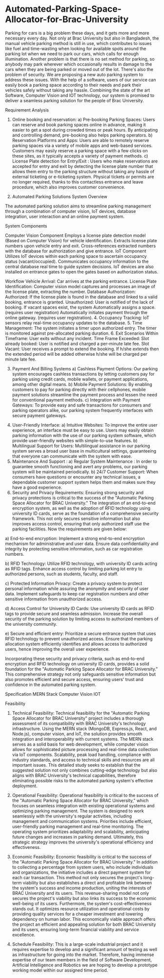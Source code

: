 # Automated-Parking-Space-Allocator-for-Brac-University

Parking for cars is a big problem these days, and it gets more and more necessary every day. Not only at Brac University but also in Bangladesh, the manual vehicle parking method is still in use, which contributes to issues like fuel and time-wasting when looking for available spots around the parking lot when we need to park our cars, which calls for enough illumination. Another problem is that there is no set method for parking, so anybody may park wherever which occasionally results in damage to the cars when they are being parked or moved out of the lot. There's also the problem of security.
We are proposing a new auto parking system to address these issues. With the help of a software, users of our service can easily book a parking space according to their needs and park their vehicles safely without taking any hassle. Combining the state of the art Software, Computer Vision and IOT technology, our system is promised to deliver a seamless parking solution for the people of Brac University.















Requirement Analysis

1. Online booking and reservation:
 a) Pre-booking Parking Spaces: Users can reserve and book parking spaces online in advance, making it easier to get a spot during crowded times or peak hours. By anticipating and controlling demand, pre-booking also helps parking operators.
b) Reservation Platforms and Apps: Users are able to remotely reserve parking spaces via a variety of mobile apps and web-based services. Customers may easily reserve a parking space with a few clicks on these sites, as it typically accepts a variety of payment methods.
c) License Plate detection for Entry/Exit : Users who make reservations are accepted for entry and exit by detecting the license plate number that allows them entry to the parking structure without taking any hassle of external ticketing or e-ticketing system. Physical tickets or permits are no longer required, thanks to this contactless entrance and leave procedure, which also improves customer convenience.




2. Automated Parking Solutions
System Overview

The automated parking solution aims to streamline parking management through a combination of computer vision, IoT devices, database integration, user interaction and an online payment system.


System Components

Computer Vision Component
Employs a license plate detection model (Based on Computer Vision) for vehicle identification.
Extracts license plate numbers upon vehicle entry and exit.
Cross-references extracted numbers with the database for authorization and give entrance.
IoT Component
Utilizes IoT devices within each parking space to ascertain occupancy status (vacant/occupied).
Communicates occupancy information to the central database real time to guide system decisions.
IoT devices are also installed on entrance gates to open the gates based on authorization status.


Workflow
Vehicle Arrival: Car arrives at the parking entrance.
License Plate Identification: Computer vision model captures and processes an image of the license plate, extracting the number.
Database Authorization:
Authorized: If the license plate is found in the database and linked to a valid booking, entrance is granted.
Unauthorized:
User is notified of the lack of booking. If vacant spaces exist, the system
Automatically assigns a space. (requires user registration)
Automatically initiates payment through the online gateway. (requires user registration).
      4. Occupancy Tracking: IoT sensors relay real-time occupancy updates to the database.
      5. Time Management:
The system initiates a timer upon authorized entry.
The timer is monitored against pre-allocated parking duration.
     6. Exit Scenarios
Within Timeframe: User exits without any incident.
Time Frame Exceeded:
Slot already booked: User is notified and charged a per-minute late fee.
Slot Vacant: User receives a prompt to extend the booking. If h/she extends then the extended period will be added otherwise h/she will be charged per minute late fee.




3. Payment And Billing Systems
a) Cashless Payment Options: Our parking system encourages cashless transactions by letting customers pay for parking using credit cards, mobile wallets, or payment applications, among other digital means.
b) Mobile Payment Solutions: By enabling customers to pay for parking directly with their cellphones, mobile payment solutions streamline the payment process and lessen the need for conventional payment methods.
c) Integration with Payment Gateways: To provide easy and safe transactions for consumers and parking operators alike, our parking system frequently interfaces with secure payment gateways.


4) User-Friendly Interface: 
a) Intuitive Websites: To improve the entire user experience, an interface must be easy to use. Users may easily obtain parking information with the use of our parking system software, which provide user-friendly websites with simple-to-use features.
b) Multilingual Support for Users: Multilingual assistance in our parking system serves a broad user base in multicultural settings, guaranteeing that everyone can communicate with the system with ease.
5) Maintenance And Support :
a) Regular System Maintenance : In order to guarantee smooth functioning and avert any problems, our parking system will be maintained periodically.
b) 24/7 Customer Support: When consumers have questions or encounter any technical issues, a dependable customer support system helps them and makes sure they have a good experience.
6) Security and Privacy Requirements: 
Ensuring strong security and privacy protections is critical to the success of the "Automatic Parking Space Allocator for BRAC University." The integration of an end-to-end encryption system, as well as the adoption of RFID technology using university ID cards, serve as the foundation of a comprehensive security framework. This not only secures sensitive information but also improves access control, ensuring that only authorized staff use the parking facilities.
Now the requirements are given below:

a) End-to-end encryption:
Implement a strong end-to-end encryption mechanism for administrative and user data.
Ensure data confidentiality and integrity by protecting sensitive information, such as car registration numbers.

b) RFID Technology:
Utilize RFID technology, with university ID cards acting as RFID tags.
Enhance access control by limiting parking lot entry to authorized persons, such as students, faculty, and staff.

c) Protected Information Privacy:
Create a privacy system to protect personal information while assuring the anonymity and security of user data.
Implement safeguards to keep car registration numbers and other sensitive information from unauthorized access.

d) Access Control for University ID Cards:
Use university ID cards as RFID tags to provide secure and seamless admission.
Increase the overall security of the parking solution by limiting access to authorized members of the university community.


e) Secure and efficient entry:
Prioritize a secure entrance system that uses RFID technology to prevent unauthorized access.
Ensure that the parking allocation system efficiently identifies and allows access to authorized users, hence improving the overall user experience.

Incorporating these security and privacy criteria, such as end-to-end encryption and RFID technology on university ID cards, provides a solid foundation for the "Automatic Parking Space Allocator for BRAC University." This comprehensive strategy not only safeguards sensitive information but also promotes efficient and secure access, ensuring users' trust and confidence in the automated parking system.

Specification
MERN Stack 
Computer Vision
IOT




Feasibility

1. Technical Feasibility: Technical feasibility for the "Automatic Parking Space Allocator for BRAC University" project includes a thorough assessment of its compatibility with BRAC University's technology infrastructure. Using the MERN stack (MongoDB, Express.js, React, and Node.js), computer vision, and IoT, the solution provides smooth integration and interoperability with current systems. The MERN stack serves as a solid basis for web development, while computer vision allows for sophisticated picture processing and real-time data collection via IoT components. Scalability, peak load handling, compliance with industry standards, and access to technical skills and resources are all important issues. This detailed study seeks to establish that the suggested solution not only combines cutting-edge technology but also aligns with BRAC University's technical capabilities, therefore eliminating possible risks to the automated parking system's effective deployment.

2. Operational Feasibility: Operational feasibility is critical to the success of the "Automatic Parking Space Allocator for BRAC University," which focuses on seamless integration with existing operational systems and optimizing parking management. The system is designed to work seamlessly with the university's regular activities, including management and communication systems. Priorities include efficient, user-friendly parking management and real-time monitoring. The operating system prioritizes adaptability and scalability, anticipating future changes and increases in parking demand. Ultimately, this strategic strategy improves the university's operational efficiency and effectiveness.
3. Economic Feasibility: Economic feasibility is critical to the success of the "Automatic Parking Space Allocator for BRAC University."  In addition to collecting a percentage from system users, who include individuals and organizations, the initiative includes a direct payment system for each car transaction. This method not only secures the project's long-term viability but also establishes a direct and profitable link between the system's success and income production, uniting the interests of BRAC University and its users.  This revenue-sharing model not only secures the project's viability but also links its success to the economic well-being of its users. Furthermore, the system's cost-effectiveness stands out. It optimizes resource utilization and operational costs by providing quality services for a cheaper investment and lowering dependency on human labor. This economically viable approach offers the project an efficient and appealing solution for both BRAC University and its users, ensuring long-term financial viability and service excellence.

4. Schedule Feasibility: This is a large-scale industrial project and it requires expertise to develop and a significant amount of testing as well as infrastructure for going into the market. Therefore, having immense expertise of our team members in the field of Software Development, Artificial Intelligence and Robotics we are hoping to develop a prototype working model within our assigned time period. 


